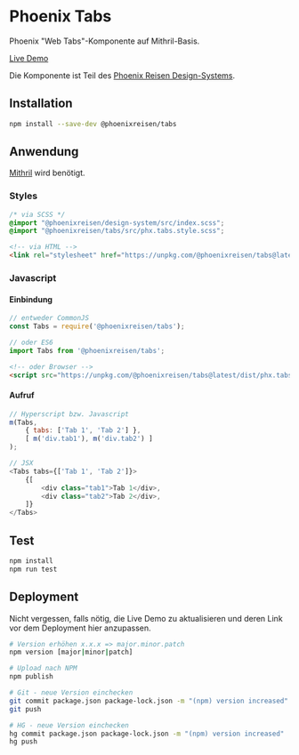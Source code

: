 # Phoenix Tabs

Phoenix "Web Tabs"-Komponente auf Mithril-Basis.

[Live Demo](https://jsfiddle.net/Fama/w40m6s7d/1/)

Die Komponente ist Teil des [Phoenix Reisen Design-Systems](https://design-system.phoenixreisen.net).

## Installation

```bash
npm install --save-dev @phoenixreisen/tabs
```

## Anwendung

[Mithril](https://mithril.js.org/) wird benötigt.

### Styles

```scss
/* via SCSS */
@import "@phoenixreisen/design-system/src/index.scss";
@import "@phoenixreisen/tabs/src/phx.tabs.style.scss";
```

```html
<!-- via HTML -->
<link rel="stylesheet" href="https://unpkg.com/@phoenixreisen/tabs@latest/dist/phx.tabs.style.css" />
```

### Javascript

#### Einbindung

```js
// entweder CommonJS
const Tabs = require('@phoenixreisen/tabs');

// oder ES6
import Tabs from '@phoenixreisen/tabs';
```

```html
<!-- oder Browser -->
<script src="https://unpkg.com/@phoenixreisen/tabs@latest/dist/phx.tabs.view.js" />
```

#### Aufruf

```js
// Hyperscript bzw. Javascript
m(Tabs, 
    { tabs: ['Tab 1', 'Tab 2'] }, 
    [ m('div.tab1'), m('div.tab2') ]
);

// JSX
<Tabs tabs={['Tab 1', 'Tab 2']}>
    {[
        <div class="tab1">Tab 1</div>,
        <div class="tab2">Tab 2</div>,
    ]}
</Tabs>
```

## Test

```bash
npm install
npm run test
```

## Deployment

Nicht vergessen, falls nötig, die Live Demo zu aktualisieren 
und deren Link vor dem Deployment hier anzupassen.

```bash
# Version erhöhen x.x.x => major.minor.patch
npm version [major|minor|patch]

# Upload nach NPM
npm publish

# Git - neue Version einchecken
git commit package.json package-lock.json -m "(npm) version increased"
git push

# HG - neue Version einchecken
hg commit package.json package-lock.json -m "(npm) version increased"
hg push
```